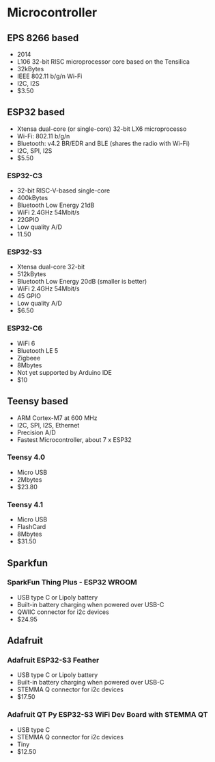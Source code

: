 # Microcontroller

## EPS 8266 based
- 2014
- L106 32-bit RISC microprocessor core based on the Tensilica
- 32kBytes
- IEEE 802.11 b/g/n Wi-Fi
- I2C, I2S
- $3.50

## ESP32 based
- Xtensa dual-core (or single-core) 32-bit LX6 microprocesso
- Wi-Fi: 802.11 b/g/n
- Bluetooth: v4.2 BR/EDR and BLE (shares the radio with Wi-Fi)
- I2C, SPI, I2S
- $5.50
  
### ESP32-C3
- 32-bit RISC-V-based single-core
- 400kBytes
- Bluetooth Low Energy 21dB
- WiFi 2.4GHz 54Mbit/s
- 22GPIO
- Low quality A/D
- 11.50
  
### ESP32-S3
- Xtensa dual-core 32-bit 
- 512kBytes
- Bluetooth Low Energy 20dB (smaller is better)
- WiFi 2.4GHz 54Mbit/s
- 45 GPIO
- Low quality A/D
- $6.50
  
### ESP32-C6
- WiFi 6
- Bluetooth LE 5
- Zigbeee
- 8Mbytes
- Not yet supported by Arduino IDE
- $10
  
## Teensy based
- ARM Cortex-M7 at 600 MHz
- I2C, SPI, I2S, Ethernet
- Precision A/D
- Fastest Microcontroller, about 7 x ESP32

### Teensy 4.0
- Micro USB
- 2Mbytes
- $23.80

### Teensy 4.1
- Micro USB
- FlashCard
- 8Mbytes
- $31.50

## Sparkfun

### SparkFun Thing Plus - ESP32 WROOM
- USB type C or Lipoly battery
- Built-in battery charging when powered over USB-C
- QWIIC connector for i2c devices
- $24.95

## Adafruit

### Adafruit ESP32-S3 Feather
- USB type C or Lipoly battery
- Built-in battery charging when powered over USB-C
- STEMMA Q connector for i2c devices
- $17.50

### Adafruit QT Py ESP32-S3 WiFi Dev Board with STEMMA QT
- USB type C
- STEMMA Q connector for i2c devices
- Tiny
- $12.50
